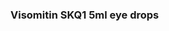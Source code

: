 ### Visomitin SKQ1 5ml eye drops

<!--
**Buy-visomitin-skq1-eye-drops/Buy-Visomitin-SKQ1-eye-drops** is a ✨ _special_ ✨ repository because its `README.md` (this file) appears on your GitHub profile.

#A few years ago a small molecule SkQ1 was synthesized by the group of professor Vladimir P. Skulachev in the Moscow State University. 
